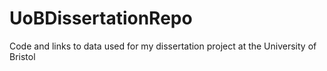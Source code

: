 # UoBDissertationRepo
Code and links to data used for my dissertation project at the University of Bristol
